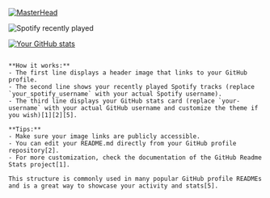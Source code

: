 <!-- Header Image -->
[![MasterHead](https://your-image-link.com/header.png)](https://github.com/your-username)

<!-- Spotify Recently Played -->
![Spotify recently played](https://spotify-recently-played-readme.vercel.app/api?user=your_spotify_username)

<!-- GitHub Stats Card -->
[![Your GitHub stats](https://github-readme-stats.vercel.app/api?username=your-username&theme=radical&show_icons=true)](https://github.com/anuraghazra/github-readme-stats)
```

**How it works:**
- The first line displays a header image that links to your GitHub profile.
- The second line shows your recently played Spotify tracks (replace `your_spotify_username` with your actual Spotify username).
- The third line displays your GitHub stats card (replace `your-username` with your actual GitHub username and customize the theme if you wish)[1][2][5].

**Tips:**
- Make sure your image links are publicly accessible.
- You can edit your README.md directly from your GitHub profile repository[2].
- For more customization, check the documentation of the GitHub Readme Stats project[1].

This structure is commonly used in many popular GitHub profile READMEs and is a great way to showcase your activity and stats[5].

